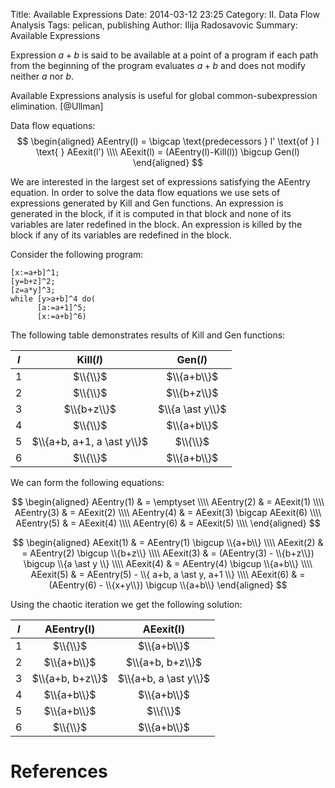Title: Available Expressions
Date: 2014-03-12 23:25
Category: II. Data Flow Analysis
Tags: pelican, publishing
Author: Ilija Radosavovic
Summary: Available Expressions

Expression $a+b$ is said to be available at a point of a program
if each path from the beginning of the program evaluates $a+b$
and does not modify neither $a$ nor $b$.

Available Expressions analysis is useful for global common-subexpression elimination. [@Ullman]

Data flow equations:
$$
  \begin{aligned}
  AEentry(l) = \bigcap \text{predecessors  } l' \text{of } l \text{ } AEexit(l') \\\\
  AEexit(l)  = (AEentry(l)-Kill(l)) \bigcup Gen(l)
  \end{aligned}
$$

We are interested in the largest set of expressions satisfying the AEentry equation.
In order to solve the data flow equations we use sets of expressions generated by Kill and Gen functions.
An expression is generated in the block, if it is computed in that block and none of its variables are later redefined in the block.
An expression is killed by the block if any of its variables are redefined in the block.

Consider the following program:

    [x:=a+b]^1;
    [y=b+z]^2;
    [z=a*y]^3;
    while [y>a+b]^4 do(
          [a:=a+1]^5;
          [x:=a+b]^6)

The following table demonstrates results of Kill and Gen functions:

|<center>$l$</center>| <center>Kill($l$)</center> | <center>Gen($l$)</center> |
|:-:|:-----------------:|:---------------:|
| 1 | $\\{\\}$          | $\\{a+b\\}$     |
| 2 | $\\{\\}$          | $\\{b+z\\}$     |
| 3 | $\\{b+z\\}$       | $\\{a \ast y\\}$|
| 4 | $\\{\\}$          | $\\{a+b\\}$     |
| 5 | $\\{a+b, a+1, a \ast y\\}$ | $\\{\\}$   |
| 6 | $\\{\\}$          | $\\{a+b\\}$     |

We can form the following equations:

$$
  \begin{aligned}
   AEentry(1) & = \emptyset	\\\\
   AEentry(2) & = AEexit(1)	\\\\
   AEentry(3) & = AEexit(2)	\\\\
   AEentry(4) & = AEexit(3) \bigcap AEexit(6) \\\\
   AEentry(5) & = AEexit(4) \\\\
   AEentry(6) & = AEexit(5) \\\\
  \end{aligned}
$$


$$
  \begin{aligned}
   AEexit(1) & = AEentry(1) \bigcup \\{a+b\\} \\\\
   AEexit(2) & = AEentry(2) \bigcup \\{b+z\\} \\\\
   AEexit(3) & = (AEentry(3) - \\{b+z\\}) \bigcup \\{a \ast y \\} \\\\
   AEexit(4) & = AEentry(4) \bigcup \\{a+b\\} \\\\
   AEexit(5) & = AEentry(5) - \\{ a+b, a \ast y, a+1 \\} \\\\
   AEexit(6) & = (AEentry(6) - \\{x+y\\}) \bigcup \\{a+b\\}
  \end{aligned}
$$

Using the chaotic iteration we get the following solution:

|<center>$l$</center>| <center>AEentry(l)</center> | <center>AEexit(l)</center> |
|:-:|:---------------:|:--------------------:|
| 1 | $\\{\\}$        | $\\{a+b\\}$          |
| 2 | $\\{a+b\\}$     | $\\{a+b, b+z\\}$     |
| 3 | $\\{a+b, b+z\\}$| $\\{a+b, a \ast y\\}$|
| 4 | $\\{a+b\\}$     | $\\{a+b\\}$          |
| 5 | $\\{a+b\\}$     | $\\{\\}$             |
| 6 | $\\{\\}$        | $\\{a+b\\}$          |


References
========================================
[@Nielson "Nielson, Flemming, Hanne R. Nielson, and Chris Hankin. Principles of program analysis. Springer, 1999. Page 40-50"]: http://www2.imm.dtu.dk/~hrni/PPA/ppa.html
[@Wiklicky "Herbert Wiklicky, 2013, C470: Program Analysis, Imperial College London"]: http://www.doc.ic.ac.uk/~herbert/teaching/DataFlow.pdf
[@Ullman "Jeffrey Ullman, Shih-wie Liao, Darlene Hadding, Pokey Rule, John Whaley, Joseph Wen, Keith Siilats, 2013, CS243: Program Analysis and Optimisation, Stanford University"]: http://www.stanford.edu/class/cs243/lectures/l2-DFA1.pdf
